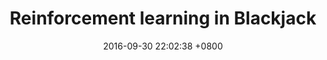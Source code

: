 ---
layout: ipython
title:  "Reinforcement learning in Blackjack"
date:   2016-09-30 22:02:38 +0800
notebook: blackjack
excerpt: We use Monte Carlo methods in reinforcement learning to derive an optimal policy for playing blackjack.
---